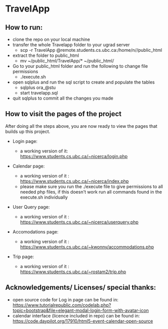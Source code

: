 # TravelApp

## How to run:
* clone the repo on your local machine
* transfer the whole Travelapp folder to your ugrad server
  * scp -r TravelApp <CWLid>@remote.students.cs.ubc.ca:/home/n/<CWLid>/public_html
* extract the folder to public_html 
  * mv ~/public_html/TravelApp/* ~/public_html/
* Go to your public_html folder and run the following to change file permissions
  * ./execute.sh
* open sqlplus and run the sql script to create and populate the tables
  * sqlplus ora_<CWLid>@stu
  * start travelapp.sql 
* quit sqlplus to commit all the changes you made 

## How to visit the pages of the project
After doing all the steps above, you are now ready to view the pages that builds up this project.

* Login page:
  *  a working version of it: https://www.students.cs.ubc.ca/~nicerca/login.php

* Calendar page:
  *  a working version of it : https://www.students.cs.ubc.ca/~nicerca/index.php
  *  please make sure you run the ./execute file to give permissions to all needed php files, if this doesn't work run all commands found in the execute.sh         individually

* User Query page:
  * a working version of it : https://www.students.cs.ubc.ca/~nicerca/userquery.php

* Accomodations page: 
  * a working version of it : https://www.students.cs.ubc.ca/~kwonny/accommodations.php

* Trip page: 
  * a working version of it : https://www.students.cs.ubc.ca/~rostam2/trip.php
  
## Acknowledgements/ Licenses/ special thanks:
* open source code for Log in page can be found in: https://www.tutorialrepublic.com/codelab.php?topic=bootstrap&file=elegant-modal-login-form-with-avatar-icon
* calendar interface (licence included in repo) can be found in: https://code.daypilot.org/17910/html5-event-calendar-open-source
